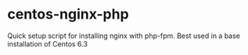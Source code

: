 centos-nginx-php
================

Quick setup script for installing nginx with php-fpm. Best used in a base installation of Centos 6.3
